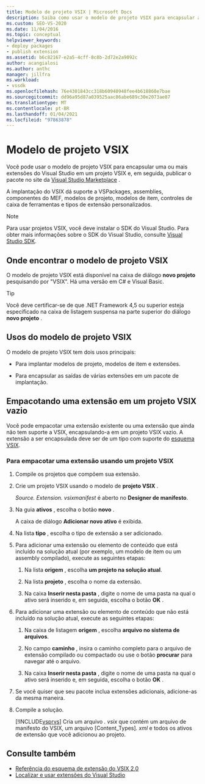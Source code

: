 ```yaml
---
title: Modelo de projeto VSIX | Microsoft Docs
description: Saiba como usar o modelo de projeto VSIX para encapsular as extensões do Visual Studio em um projeto VSIX e, em seguida, publicar o pacote no Visual Studio Marketplace.
ms.custom: SEO-VS-2020
ms.date: 11/04/2016
ms.topic: conceptual
helpviewer_keywords:
- deploy packages
- publish extension
ms.assetid: b6c82167-e2a5-4cff-8c8b-2d72e2a9092c
author: acangialosi
ms.author: anthc
manager: jillfra
ms.workload:
- vssdk
ms.openlocfilehash: 76e4301843cc318b60940948fee4b618860e7bae
ms.sourcegitcommit: dd96a95d87a039525aac86abe689c30e2073ae87
ms.translationtype: MT
ms.contentlocale: pt-BR
ms.lasthandoff: 01/04/2021
ms.locfileid: "97863878"
---
```

# <a name="vsix-project-template"></a>Modelo de projeto VSIX

Você pode usar o modelo de projeto VSIX para encapsular uma ou mais extensões do Visual Studio em um projeto VSIX e, em seguida, publicar o pacote no site da [Visual Studio Marketplace](https://marketplace.visualstudio.com/) .

 A implantação do VSIX dá suporte a VSPackages, assemblies, componentes do MEF, modelos de projeto, modelos de item, controles de caixa de ferramentas e tipos de extensão personalizados.

> [!NOTE]
> Para usar projetos VSIX, você deve instalar o SDK do Visual Studio. Para obter mais informações sobre o SDK do Visual Studio, consulte [Visual Studio SDK](../extensibility/visual-studio-sdk.md).

## <a name="where-to-find-the-vsix-project-template"></a>Onde encontrar o modelo de projeto VSIX

O modelo de projeto VSIX está disponível na caixa de diálogo **novo projeto** pesquisando por "VSIX".  Há uma versão em C# e Visual Basic.

> [!TIP]
> Você deve certificar-se de que .NET Framework 4,5 ou superior esteja especificado na caixa de listagem suspensa na parte superior do diálogo **novo projeto** .

## <a name="uses-of-the-vsix-project-template"></a>Usos do modelo de projeto VSIX

O modelo de projeto VSIX tem dois usos principais:

- Para implantar modelos de projeto, modelos de item e extensões.

- Para encapsular as saídas de várias extensões em um pacote de implantação.

## <a name="packaging-an-extension-in-an-empty-vsix-project"></a>Empacotando uma extensão em um projeto VSIX vazio

Você pode empacotar uma extensão existente ou uma extensão que ainda não tem suporte a VSIX, encapsulando-a em um projeto VSIX vazio. A extensão a ser encapsulada deve ser de um tipo com suporte do [esquema VSIX](../extensibility/vsix-extension-schema-2-0-reference.md).

### <a name="to-package-an-extension-by-using-a-vsix-project"></a>Para empacotar uma extensão usando um projeto VSIX

1. Compile os projetos que compõem sua extensão.

2. Crie um projeto VSIX usando o modelo de **projeto VSIX** .

    *Source. Extension. vsixmanifest* é aberto no **Designer de manifesto**.

3. Na guia **ativos** , escolha o botão **novo** .

    A caixa de diálogo **Adicionar novo ativo** é exibida.

4. Na lista **tipo** , escolha o tipo de extensão a ser adicionado.

5. Para adicionar uma extensão ou elemento de conteúdo que está incluído na solução atual (por exemplo, um modelo de item ou um assembly compilado), execute as seguintes etapas:

   1. Na lista **origem** , escolha **um projeto na solução atual**.

   2. Na lista **projeto** , escolha o nome da extensão.

   3. Na caixa **Inserir nesta pasta** , digite o nome de uma pasta na qual o ativo será inserido e, em seguida, escolha o botão **OK** .

6. Para adicionar uma extensão ou elemento de conteúdo que não está incluído na solução atual, execute as seguintes etapas:

   1. Na caixa de listagem **origem** , escolha **arquivo no sistema de arquivos**.

   2. No campo **caminho** , insira o caminho completo para o arquivo de extensão compilado ou compactado ou use o botão **procurar** para navegar até o arquivo.

   3. Na caixa **Inserir nesta pasta** , digite o nome de uma pasta na qual o ativo será inserido e, em seguida, escolha o botão **OK** .

7. Se você quiser que seu pacote inclua extensões adicionais, adicione-as da mesma maneira.

8. Compile a solução.

    [!INCLUDE[vsprvs](../code-quality/includes/vsprvs_md.md)] Cria um arquivo *. vsix* que contém um arquivo de manifesto do VSIX, um arquivo [Content_Types]*. xml* e todos os ativos de extensão que você adicionou ao projeto.

## <a name="see-also"></a>Consulte também

- [Referência do esquema de extensão do VSIX 2,0](../extensibility/vsix-extension-schema-2-0-reference.md)
- [Localizar e usar extensões do Visual Studio](../ide/finding-and-using-visual-studio-extensions.md)
